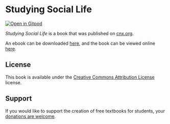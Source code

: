 # Studying Social Life

[![Open in Gitpod](https://gitpod.io/button/open-in-gitpod.svg)](https://gitpod.io/from-referrer/)

_Studying Social Life_ is a book that was published on [cnx.org](https://cnx.org/).

An ebook can be downloaded [here](https://github.com/cnx-user-books/cnxbook-studying-social-life/releases/latest), and the book can be viewed online [here](https://github.com/cnx-user-books/cnxbook-studying-social-life/releases/latest).

## License
This book is available under the [Creative Commons Attribution License](./LICENSE) license.

## Support
If you would like to support the creation of free textbooks for students, your [donations are welcome](https://riceconnect.rice.edu/donation/support-openstax-banner).
